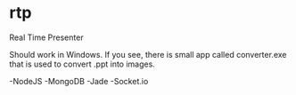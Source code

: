 rtp
===

Real Time Presenter

Should work in Windows. If you see, there is small app called converter.exe 
that is used to convert .ppt into images.

-NodeJS
-MongoDB
-Jade
-Socket.io
